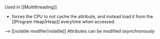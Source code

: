 Used in [[Multithreading]]
- forces the CPU to not cache the attribute, and instead load it from the [[Program Heap|Heap]] everytime when accessed.

--> [[volatile modifier|volatile]] Attributes can be modified _asynchronously_


